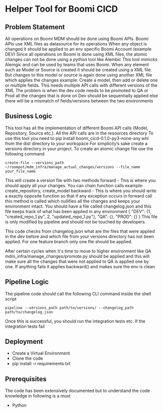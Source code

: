 # Helper Tool for Boomi CICD

## Problem Statement

All operations on Boomi MDM should be done using Boomi APIs. Boomi APIs use XML files as datasource for its operations
When any object is changed it should be applied to an env specific Boomi Account (example DEV)
Since all operations on Boomi is done using XML files, the atomic changes can not be done using a python tool like Alembic
This tool mimicks Alemgic and can be used by teams that uses Boomi.
When any element such as Model or Source is created it should be created using a XML file.
But changes to this model or source is again done using another XML file which applies the changes
example:
Create a model, then add or delete one or multiple fields. This needs multiple API calls with different versions of the XML
The problem is when the dev code needs to be promoted to QA or Prod all the changes that is done on Dev should be
sequentially applied else there will be a mismatch of fields/versions between the two environments

## Business Logic
This tool has all the implementation of different Boomi API calls (Model, Repository, Source etc.).
All the API calls are in the resources directory
To use this tool you need to pip install boomi_cicd-0.1.0-py3-none-any.whl from the dist directory to your workspace
For simplicity’s sake create a versions directory in your project.
To create an atomic change file use the following command
```commandline
create-file --versions_path ~/roompot/mdm_infra/manage_actual_changes/versions --file_name your_file_name
```
This will create a version file with two methods
forward - This is where you should apply all your changes. You can chain function calls
example: create_repository, create_model
backward - This is where you should write a exactly opposite function so that if any exception occurs in
forward call this method is called which nullifies all the changes and keeps your environment intact.
You should have a file called changelog.json and this file keeps track of what has been applied in any environment
{
  "DEV": {1, "created_repo_1.py", 2, "updated_repo_1.py"},
  "QA": {},
  "PROD": {}
}
This file is only modified by pipeline and should not be touched by developers.

This code checks from changelog.json what are the files that were applied in the dev before and which file from
your versions directory has not been applied. For one feature branch only one file should be applied.

After certain cycles when it's time to move to higher environment like QA mdm_infra/manage_changes/promote.py
should be applied and this will make sure all the changes that were not applied to QA is applied one by one. If anything
fails it applies backward() and makes sure the env is clean


## Pipeline Logic
The pipeline code should call the following CLI command inside the shell script
```commandline
pipeline --versions_path path/to/versions/ --changelog_path path/to/changelog.json
```
Once this is successful, you should run the integration tests etc.
If the integration tests fail


## Deployment

* Create a Virtual Environment
* Clone the code
* pip install -r requirements.txt

## Prerequisites

The code has been extensively documented but to understand the code knowledge in following is a must

* Python
